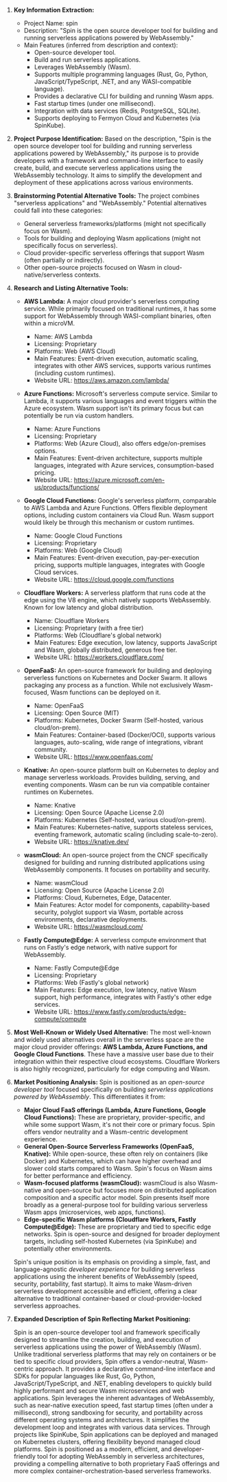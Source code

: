 1.  **Key Information Extraction:**
    *   Project Name: spin
    *   Description: "Spin is the open source developer tool for building and running serverless applications powered by WebAssembly."
    *   Main Features (inferred from description and context):
        *   Open-source developer tool.
        *   Build and run serverless applications.
        *   Leverages WebAssembly (Wasm).
        *   Supports multiple programming languages (Rust, Go, Python, JavaScript/TypeScript, .NET, and any WASI-compatible language).
        *   Provides a declarative CLI for building and running Wasm apps.
        *   Fast startup times (under one millisecond).
        *   Integration with data services (Redis, PostgreSQL, SQLite).
        *   Supports deploying to Fermyon Cloud and Kubernetes (via SpinKube).

2.  **Project Purpose Identification:**
    Based on the description, "Spin is the open source developer tool for building and running serverless applications powered by WebAssembly," its purpose is to provide developers with a framework and command-line interface to easily create, build, and execute serverless applications using the WebAssembly technology. It aims to simplify the development and deployment of these applications across various environments.

3.  **Brainstorming Potential Alternative Tools:**
    The project combines "serverless applications" and "WebAssembly." Potential alternatives could fall into these categories:
    *   General serverless frameworks/platforms (might not specifically focus on Wasm).
    *   Tools for building and deploying Wasm applications (might not specifically focus on serverless).
    *   Cloud provider-specific serverless offerings that support Wasm (often partially or indirectly).
    *   Other open-source projects focused on Wasm in cloud-native/serverless contexts.

4.  **Research and Listing Alternative Tools:**

    *   **AWS Lambda:** A major cloud provider's serverless computing service. While primarily focused on traditional runtimes, it has some support for WebAssembly through WASI-compliant binaries, often within a microVM.
        *   Name: AWS Lambda
        *   Licensing: Proprietary
        *   Platforms: Web (AWS Cloud)
        *   Main Features: Event-driven execution, automatic scaling, integrates with other AWS services, supports various runtimes (including custom runtimes).
        *   Website URL: https://aws.amazon.com/lambda/

    *   **Azure Functions:** Microsoft's serverless compute service. Similar to Lambda, it supports various languages and event triggers within the Azure ecosystem. Wasm support isn't its primary focus but can potentially be run via custom handlers.
        *   Name: Azure Functions
        *   Licensing: Proprietary
        *   Platforms: Web (Azure Cloud), also offers edge/on-premises options.
        *   Main Features: Event-driven architecture, supports multiple languages, integrated with Azure services, consumption-based pricing.
        *   Website URL: https://azure.microsoft.com/en-us/products/functions/

    *   **Google Cloud Functions:** Google's serverless platform, comparable to AWS Lambda and Azure Functions. Offers flexible deployment options, including custom containers via Cloud Run. Wasm support would likely be through this mechanism or custom runtimes.
        *   Name: Google Cloud Functions
        *   Licensing: Proprietary
        *   Platforms: Web (Google Cloud)
        *   Main Features: Event-driven execution, pay-per-execution pricing, supports multiple languages, integrates with Google Cloud services.
        *   Website URL: https://cloud.google.com/functions

    *   **Cloudflare Workers:** A serverless platform that runs code at the edge using the V8 engine, which natively supports WebAssembly. Known for low latency and global distribution.
        *   Name: Cloudflare Workers
        *   Licensing: Proprietary (with a free tier)
        *   Platforms: Web (Cloudflare's global network)
        *   Main Features: Edge execution, low latency, supports JavaScript and Wasm, globally distributed, generous free tier.
        *   Website URL: https://workers.cloudflare.com/

    *   **OpenFaaS:** An open-source framework for building and deploying serverless functions on Kubernetes and Docker Swarm. It allows packaging any process as a function. While not exclusively Wasm-focused, Wasm functions can be deployed on it.
        *   Name: OpenFaaS
        *   Licensing: Open Source (MIT)
        *   Platforms: Kubernetes, Docker Swarm (Self-hosted, various cloud/on-prem).
        *   Main Features: Container-based (Docker/OCI), supports various languages, auto-scaling, wide range of integrations, vibrant community.
        *   Website URL: https://www.openfaas.com/

    *   **Knative:** An open-source platform built on Kubernetes to deploy and manage serverless workloads. Provides building, serving, and eventing components. Wasm can be run via compatible container runtimes on Kubernetes.
        *   Name: Knative
        *   Licensing: Open Source (Apache License 2.0)
        *   Platforms: Kubernetes (Self-hosted, various cloud/on-prem).
        *   Main Features: Kubernetes-native, supports stateless services, eventing framework, automatic scaling (including scale-to-zero).
        *   Website URL: https://knative.dev/

    *   **wasmCloud:** An open-source project from the CNCF specifically designed for building and running distributed applications using WebAssembly components. It focuses on portability and security.
        *   Name: wasmCloud
        *   Licensing: Open Source (Apache License 2.0)
        *   Platforms: Cloud, Kubernetes, Edge, Datacenter.
        *   Main Features: Actor model for components, capability-based security, polyglot support via Wasm, portable across environments, declarative deployments.
        *   Website URL: https://wasmcloud.com/

    *   **Fastly Compute@Edge:** A serverless compute environment that runs on Fastly's edge network, with native support for WebAssembly.
        *   Name: Fastly Compute@Edge
        *   Licensing: Proprietary
        *   Platforms: Web (Fastly's global network)
        *   Main Features: Edge execution, low latency, native Wasm support, high performance, integrates with Fastly's other edge services.
        *   Website URL: https://www.fastly.com/products/edge-compute/compute

5.  **Most Well-Known or Widely Used Alternative:**
    The most well-known and widely used alternatives overall in the serverless space are the major cloud provider offerings: **AWS Lambda, Azure Functions, and Google Cloud Functions**. These have a massive user base due to their integration within their respective cloud ecosystems. Cloudflare Workers is also highly recognized, particularly for edge computing and Wasm.

6.  **Market Positioning Analysis:**
    Spin is positioned as an *open-source developer tool* focused specifically on building *serverless applications powered by WebAssembly*. This differentiates it from:
    *   **Major Cloud FaaS offerings (Lambda, Azure Functions, Google Cloud Functions):** These are proprietary, provider-specific, and while some support Wasm, it's not their core or primary focus. Spin offers vendor neutrality and a Wasm-centric development experience.
    *   **General Open-Source Serverless Frameworks (OpenFaaS, Knative):** While open-source, these often rely on containers (like Docker) and Kubernetes, which can have higher overhead and slower cold starts compared to Wasm. Spin's focus on Wasm aims for better performance and efficiency.
    *   **Wasm-focused platforms (wasmCloud):** wasmCloud is also Wasm-native and open-source but focuses more on distributed application composition and a specific actor model. Spin presents itself more broadly as a general-purpose tool for building various serverless Wasm apps (microservices, web apps, functions).
    *   **Edge-specific Wasm platforms (Cloudflare Workers, Fastly Compute@Edge):** These are proprietary and tied to specific edge networks. Spin is open-source and designed for broader deployment targets, including self-hosted Kubernetes (via SpinKube) and potentially other environments.

    Spin's unique position is its emphasis on providing a simple, fast, and language-agnostic *developer experience* for building serverless applications using the inherent benefits of WebAssembly (speed, security, portability, fast startup). It aims to make Wasm-driven serverless development accessible and efficient, offering a clear alternative to traditional container-based or cloud-provider-locked serverless approaches.

7.  **Expanded Description of Spin Reflecting Market Positioning:**

    Spin is an open-source developer tool and framework specifically designed to streamline the creation, building, and execution of serverless applications using the power of WebAssembly (Wasm). Unlike traditional serverless platforms that may rely on containers or be tied to specific cloud providers, Spin offers a vendor-neutral, Wasm-centric approach. It provides a declarative command-line interface and SDKs for popular languages like Rust, Go, Python, JavaScript/TypeScript, and .NET, enabling developers to quickly build highly performant and secure Wasm microservices and web applications. Spin leverages the inherent advantages of WebAssembly, such as near-native execution speed, fast startup times (often under a millisecond), strong sandboxing for security, and portability across different operating systems and architectures. It simplifies the development loop and integrates with various data services. Through projects like SpinKube, Spin applications can be deployed and managed on Kubernetes clusters, offering flexibility beyond managed cloud platforms. Spin is positioned as a modern, efficient, and developer-friendly tool for adopting WebAssembly in serverless architectures, providing a compelling alternative to both proprietary FaaS offerings and more complex container-orchestration-based serverless frameworks.
